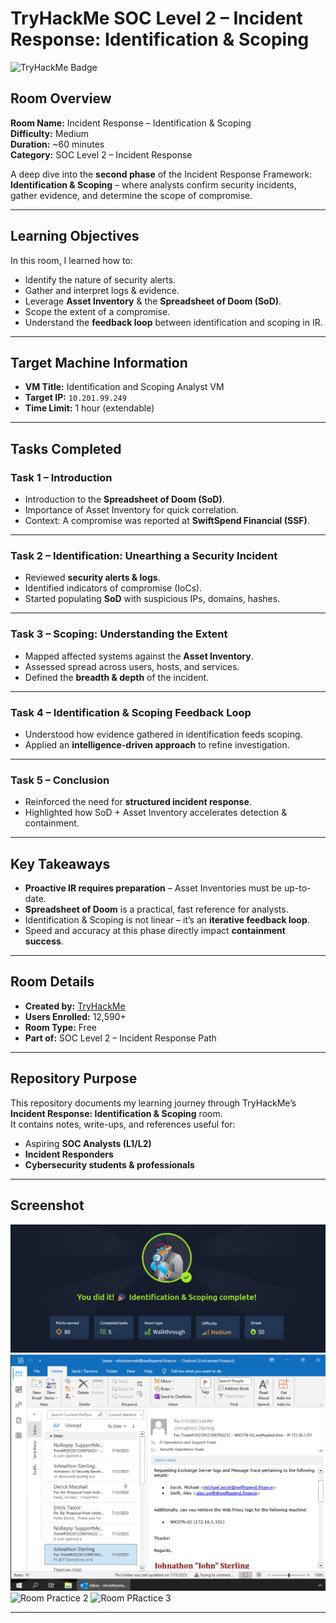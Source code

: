 # TryHackMe SOC Level 2 – Incident Response: Identification & Scoping  

![TryHackMe Badge](https://tryhackme-badges.s3.amazonaws.com/your-username.png)  

## Room Overview  
**Room Name:** Incident Response – Identification & Scoping  
**Difficulty:** Medium  
**Duration:** ~60 minutes  
**Category:** SOC Level 2 – Incident Response  

A deep dive into the **second phase** of the Incident Response Framework:  
**Identification & Scoping** – where analysts confirm security incidents, gather evidence, and determine the scope of compromise.  

---

## Learning Objectives  
In this room, I learned how to:  
- Identify the nature of security alerts.  
- Gather and interpret logs & evidence.  
- Leverage **Asset Inventory** & the **Spreadsheet of Doom (SoD)**.  
- Scope the extent of a compromise.  
- Understand the **feedback loop** between identification and scoping in IR.  

---

## Target Machine Information  
- **VM Title:** Identification and Scoping Analyst VM  
- **Target IP:** `10.201.99.249`  
- **Time Limit:** 1 hour (extendable)  

---

## Tasks Completed  

### **Task 1 – Introduction**  
- Introduction to the **Spreadsheet of Doom (SoD)**.  
- Importance of Asset Inventory for quick correlation.  
- Context: A compromise was reported at **SwiftSpend Financial (SSF)**.  

---

### **Task 2 – Identification: Unearthing a Security Incident**  
- Reviewed **security alerts & logs**.  
- Identified indicators of compromise (IoCs).  
- Started populating **SoD** with suspicious IPs, domains, hashes.  

---

### **Task 3 – Scoping: Understanding the Extent**  
- Mapped affected systems against the **Asset Inventory**.  
- Assessed spread across users, hosts, and services.  
- Defined the **breadth & depth** of the incident.  

---

### **Task 4 – Identification & Scoping Feedback Loop**  
- Understood how evidence gathered in identification feeds scoping.  
- Applied an **intelligence-driven approach** to refine investigation.  

---

### **Task 5 – Conclusion**  
- Reinforced the need for **structured incident response**.  
- Highlighted how SoD + Asset Inventory accelerates detection & containment.  

---

## Key Takeaways  
- **Proactive IR requires preparation** – Asset Inventories must be up-to-date.  
- **Spreadsheet of Doom** is a practical, fast reference for analysts.  
- Identification & Scoping is not linear – it’s an **iterative feedback loop**.  
- Speed and accuracy at this phase directly impact **containment success**.  

---

## Room Details  
- **Created by:** [TryHackMe](https://tryhackme.com)  
- **Users Enrolled:** 12,590+  
- **Room Type:** Free  
- **Part of:** SOC Level 2 – Incident Response Path  

---

## Repository Purpose  
This repository documents my learning journey through TryHackMe’s **Incident Response: Identification & Scoping** room.  
It contains notes, write-ups, and references useful for:  
- Aspiring **SOC Analysts (L1/L2)**  
- **Incident Responders**  
- **Cybersecurity students & professionals**  

---

## Screenshot
![Room Completion](https://github.com/MayankQuery/tryhackme-writeups/blob/main/incident-response-identification-&-scoping/images/%20incident-response-identification-&-scoping-completion.png)
![Room Practice 1](https://github.com/MayankQuery/tryhackme-writeups/blob/main/incident-response-identification-%26-scoping/images/incident-response-identification-%26-scoping-practice1.png)
![Room Practice 2]()
![Room PRactice 3]()

---
